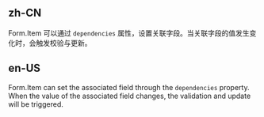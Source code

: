 ## zh-CN

Form.Item 可以通过 `dependencies` 属性，设置关联字段。当关联字段的值发生变化时，会触发校验与更新。

## en-US

Form.Item can set the associated field through the `dependencies` property. When the value of the associated field changes, the validation and update will be triggered.
